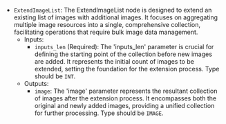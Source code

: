 - `ExtendImageList`: The ExtendImageList node is designed to extend an existing list of images with additional images. It focuses on aggregating multiple image resources into a single, comprehensive collection, facilitating operations that require bulk image data management.
    - Inputs:
        - `inputs_len` (Required): The 'inputs_len' parameter is crucial for defining the starting point of the collection before new images are added. It represents the initial count of images to be extended, setting the foundation for the extension process. Type should be `INT`.
    - Outputs:
        - `image`: The 'image' parameter represents the resultant collection of images after the extension process. It encompasses both the original and newly added images, providing a unified collection for further processing. Type should be `IMAGE`.
